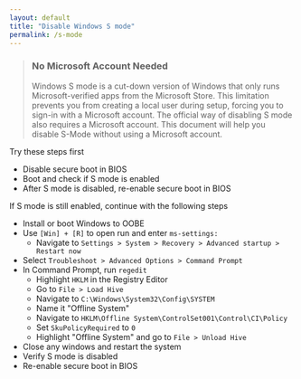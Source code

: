 ```yaml
---
layout: default
title: "Disable Windows S mode"
permalink: /s-mode
---
```


> ### **No Microsoft Account Needed**
>
> Windows S mode is a cut-down version of Windows that only runs Microsoft-verified apps from the Microsoft Store. This limitation prevents you from creating a local user during setup, forcing you to sign-in with a Microsoft account. The official way of disabling S mode also requires a Microsoft account. This document will help you disable S-Mode without using a Microsoft account.

Try these steps first

- Disable secure boot in BIOS
- Boot and check if S mode is enabled
- After S mode is disabled, re-enable secure boot in BIOS

If S mode is still enabled, continue with the following steps

- Install or boot Windows to OOBE
- Use `[Win] + [R]` to open run and enter `ms-settings:`
  - Navigate to `Settings > System > Recovery > Advanced startup > Restart now`
- Select `Troubleshoot > Advanced Options > Command Prompt`
- In Command Prompt, run `regedit`
  - Highlight `HKLM` in the Registry Editor
  - Go to `File > Load Hive`
  - Navigate to `C:\Windows\System32\Config\SYSTEM`
  - Name it "Offline System"
  - Navigate to `HKLM\Offline System\ControlSet001\Control\CI\Policy`
  - Set `SkuPolicyRequired` to `0`
  - Highlight "Offline System" and go to `File > Unload Hive`
- Close any windows and restart the system
- Verify S mode is disabled
- Re-enable secure boot in BIOS
